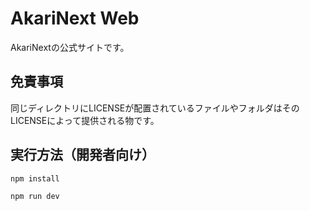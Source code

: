 # AkariNext Web

AkariNextの公式サイトです。

## 免責事項

同じディレクトリにLICENSEが配置されているファイルやフォルダはそのLICENSEによって提供される物です。

## 実行方法（開発者向け）

```
npm install

npm run dev
```